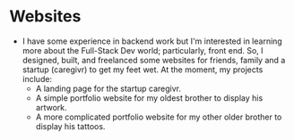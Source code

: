 # Websites

* I have some experience in backend work but I'm interested in learning more about the Full-Stack Dev world; particularly, front end. So, I designed, built, and freelanced some websites for friends, family and a startup (caregivr) to get my feet wet. At the moment, my projects include:
  * A landing page for the startup caregivr.
  * A simple portfolio website for my oldest brother to display his artwork.
  * A more complicated portfolio website for my other older brother to display his tattoos.
